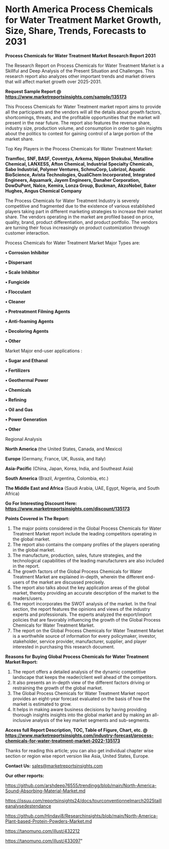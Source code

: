 # North America Process Chemicals for Water Treatment Market Growth, Size, Share, Trends, Forecasts to 2031

<strong>Process Chemicals for Water Treatment Market Research Report 2031</strong>

The Research Report on Process Chemicals for Water Treatment Market is a Skillful and Deep Analysis of the Present Situation and Challenges. This research report also analyzes other important trends and market drivers that will affect market growth over 2025-2031.

<strong>Request Sample Report @ <a href=https://www.marketreportsinsights.com/sample/135173>https://www.marketreportsinsights.com/sample/135173</a></strong>

This Process Chemicals for Water Treatment market report aims to provide all the participants and the vendors will all the details about growth factors, shortcomings, threats, and the profitable opportunities that the market will present in the near future. The report also features the revenue share, industry size, production volume, and consumption in order to gain insights about the politics to contest for gaining control of a large portion of the market share.

Top Key Players in the Process Chemicals for Water Treatment Market:

<strong>Tramfloc, SNF, BASF, Coventya, Arkema, Nippon Shokubai, Metalline Chemical, LANXESS, Afton Chemical, Industrial Specialty Chemicals, Sabo Industrial, Polymer Ventures, SchmuCorp, Lubrizol, Aquatic BioScience, Avista Technologies, QualiChem Incorporated, Integrated Engineers, Aquamark, Jayem Engineers, Danaher Corporation, DowDuPont, Nalco, Kemira, Lonza Group, Buckman, AkzoNobel, Baker Hughes, Angus Chemical Company</strong>

The Process Chemicals for Water Treatment Industry is severely competitive and fragmented due to the existence of various established players taking part in different marketing strategies to increase their market share. The vendors operating in the market are profiled based on price, quality, brand, product differentiation, and product portfolio. The vendors are turning their focus increasingly on product customization through customer interaction.

Process Chemicals for Water Treatment Market Major Types are:

<strong>• Corrosion Inhibitor

• Dispersant

• Scale Inhibitor

• Fungicide

• Flocculant

• Cleaner

• Pretreatment Filming Agents

• Anti-foaming Agents

• Decoloring Agents

• Other</strong>

Market Major end-user applications :

<strong>• Sugar and Ethanol

• Fertilizers

• Geothermal Power

• Chemicals

• Refining

• Oil and Gas

• Power Generation

• Other</strong>

Regional Analysis

</u><strong><b>North America</b></strong> (the United States, Canada, and Mexico)

<strong><b>Europe </b></strong>(Germany, France, UK, Russia, and Italy)

<strong><b>Asia-Pacific</b></strong> (China, Japan, Korea, India, and Southeast Asia)

<strong><b>South America</b></strong> (Brazil, Argentina, Colombia, etc.)

<strong><b>The Middle East and Africa</b></strong> (Saudi Arabia, UAE, Egypt, Nigeria, and South Africa)

<strong>Go For Interesting Discount Here: <a href=https://www.marketreportsinsights.com/discount/135173>https://www.marketreportsinsights.com/discount/135173</a></strong>

<strong>Points Covered in The Report:</strong>
<ol>
  <li>The major points considered in the Global Process Chemicals for Water Treatment Market report include the leading competitors operating in the global market.</li>
  <li>The report also contains the company profiles of the players operating in the global market.</li>
  <li>The manufacture, production, sales, future strategies, and the technological capabilities of the leading manufacturers are also included in the report.</li>
  <li>The growth factors of the Global Process Chemicals for Water Treatment Market are explained in-depth, wherein the different end-users of the market are discussed precisely.</li>
  <li>The report also talks about the key application areas of the global market, thereby providing an accurate description of the market to the readers/users.</li>
  <li>The report incorporates the SWOT analysis of the market. In the final section, the report features the opinions and views of the industry experts and professionals. The experts analyzed the export/import policies that are favorably influencing the growth of the Global Process Chemicals for Water Treatment Market.</li>
  <li>The report on the Global Process Chemicals for Water Treatment Market is a worthwhile source of information for every policymaker, investor, stakeholder, service provider, manufacturer, supplier, and player interested in purchasing this research document.</li>
</ol>
<strong>Reasons for Buying Global Process Chemicals for Water Treatment Market Report:</strong>

<ol>
  <li>The report offers a detailed analysis of the dynamic competitive landscape that keeps the reader/client well ahead of the competitors.</li>
  <li>It also presents an in-depth view of the different factors driving or restraining the growth of the global market.</li>
  <li>The Global Process Chemicals for Water Treatment Market report provides an eight-year forecast evaluated on the basis of how the market is estimated to grow.</li>
  <li>It helps in making aware business decisions by having providing thorough insights insights into the global market and by making an all-inclusive analysis of the key market segments and sub-segments.</li>
</ol>
<strong>Access full Report Description, TOC, Table of Figure, Chart, etc. @ <a href=https://www.marketreportsinsights.com/industry-forecast/process-chemicals-for-water-treatment-market-2022-135173>https://www.marketreportsinsights.com/industry-forecast/process-chemicals-for-water-treatment-market-2022-135173</a></strong>


Thanks for reading this article; you can also get individual chapter wise section or region wise report version like Asia, United States, Europe.

<strong>Contact Us:</strong>
sales@marketreportsinsights.com

<strong>Our other reports:</strong>

<a href=https://github.com/arshdeep76555/trendingg/blob/main/North-America-Sound-Absorbing-Material-Market.md>https://github.com/arshdeep76555/trendingg/blob/main/North-America-Sound-Absorbing-Material-Market.md</a>

<a href=https://issuu.com/reportsinsights24/docs/tourconventionnelmarch2025tailleanalysedestendance>https://issuu.com/reportsinsights24/docs/tourconventionnelmarch2025tailleanalysedestendance</a>

<a href=https://github.com/Hindavi8/Researchinsights/blob/main/North-America-Plant-based-Protein-Powders-Market.md>https://github.com/Hindavi8/Researchinsights/blob/main/North-America-Plant-based-Protein-Powders-Market.md</a>

<a href=https://tanomuno.com/illust/432212>https://tanomuno.com/illust/432212</a>

<a href=https://tanomuno.com/illust/433097>https://tanomuno.com/illust/433097</a>"
